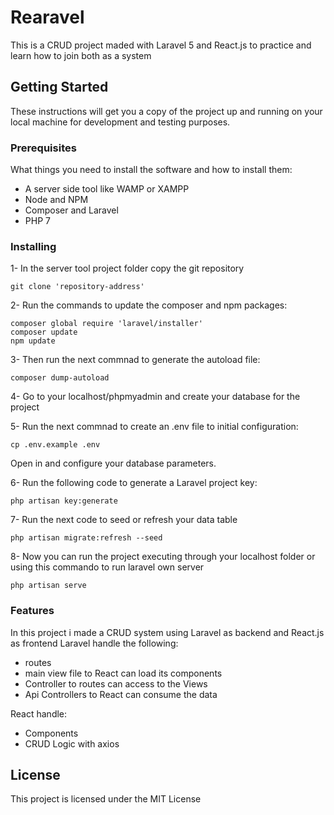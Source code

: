 # Rearavel
This is a CRUD project maded with Laravel 5 and React.js to practice and learn how to join both as a system 

## Getting Started

These instructions will get you a copy of the project up and running on your local machine for development and testing purposes.

### Prerequisites
What things you need to install the software and how to install them:
- A server side tool like WAMP or XAMPP
- Node and NPM
- Composer and Laravel
- PHP 7

### Installing
1- In the server tool project folder copy the git repository
```
git clone 'repository-address'
```
2- Run the commands to update the composer and npm packages:
```
composer global require 'laravel/installer'
composer update
npm update
``` 
3- Then run the next commnad to generate the autoload file:
```
composer dump-autoload
```
4- Go to your localhost/phpmyadmin and create your database for the project

5- Run the next commnad to create an .env file to initial configuration:
```
cp .env.example .env
```
Open in and configure your database parameters.

6- Run the following code to generate a Laravel project key:
```
php artisan key:generate
```

7- Run the next code to seed or refresh your data table
```
php artisan migrate:refresh --seed
```

8- Now you can run the project executing through your localhost folder or using this commando to run laravel own server
```
php artisan serve
```


### Features
In this project i made a CRUD system using Laravel as backend and React.js as frontend
Laravel handle the following:
- routes
- main view file to React can load its components
- Controller to routes can access to the Views
- Api Controllers to React can consume the data

React handle:
- Components
- CRUD Logic with axios


## License

This project is licensed under the MIT License